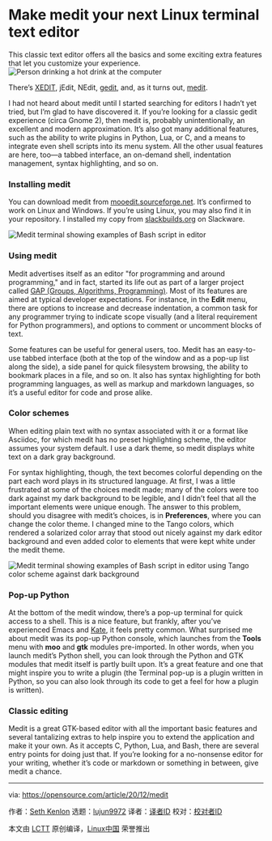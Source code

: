 [#]: collector: (lujun9972)
[#]: translator: (geekpi)
[#]: reviewer: ( )
[#]: publisher: ( )
[#]: url: ( )
[#]: subject: (Make medit your next Linux terminal text editor)
[#]: via: (https://opensource.com/article/20/12/medit)
[#]: author: (Seth Kenlon https://opensource.com/users/seth)

Make medit your next Linux terminal text editor
======
This classic text editor offers all the basics and some exciting extra
features that let you customize your experience.
![Person drinking a hot drink at the computer][1]

There’s [XEDIT][2], jEdit, NEdit, [gedit][3], and, as it turns out, [medit][4]. 

I had not heard about medit until I started searching for editors I hadn’t yet tried, but I’m glad to have discovered it. If you’re looking for a classic gedit experience (circa Gnome 2), then medit is, probably unintentionally, an excellent and modern approximation. It’s also got many additional features, such as the ability to write plugins in Python, Lua, or C, and a means to integrate even shell scripts into its menu system. All the other usual features are here, too—a tabbed interface, an on-demand shell, indentation management, syntax highlighting, and so on.

### Installing medit

You can download medit from [mooedit.sourceforge.net][5]. It’s confirmed to work on Linux and Windows. If you’re using Linux, you may also find it in your repository. I installed my copy from [slackbuilds.org][6] on Slackware.

![Medit terminal showing examples of Bash script in editor][7]

### Using medit

Medit advertises itself as an editor "for programming and around programming," and in fact, started its life out as part of a larger project called [GAP (Groups, Algorithms, Programming)][8]. Most of its features are aimed at typical developer expectations. For instance, in the **Edit** menu, there are options to increase and decrease indentation, a common task for any programmer trying to indicate scope visually (and a literal requirement for Python programmers), and options to comment or uncomment blocks of text.

Some features can be useful for general users, too. Medit has an easy-to-use tabbed interface (both at the top of the window and as a pop-up list along the side), a side panel for quick filesystem browsing, the ability to bookmark places in a file, and so on. It also has syntax highlighting for both programming languages, as well as markup and markdown languages, so it’s a useful editor for code and prose alike.

### Color schemes

When editing plain text with no syntax associated with it or a format like Asciidoc, for which medit has no preset highlighting scheme, the editor assumes your system default. I use a dark theme, so medit displays white text on a dark gray background.

For syntax highlighting, though, the text becomes colorful depending on the part each word plays in its structured language. At first, I was a little frustrated at some of the choices medit made; many of the colors were too dark against my dark background to be legible, and I didn’t feel that all the important elements were unique enough. The answer to this problem, should you disagree with medit’s choices, is in **Preferences**, where you can change the color theme. I changed mine to the Tango colors, which rendered a solarized color array that stood out nicely against my dark editor background and even added color to elements that were kept white under the medit theme.

![Medit terminal showing examples of Bash script in editor using Tango color scheme against dark background][9]

### Pop-up Python

At the bottom of the medit window, there’s a pop-up terminal for quick access to a shell. This is a nice feature, but frankly, after you’ve experienced Emacs and [Kate][10], it feels pretty common. What surprised me about medit was its pop-up Python console, which launches from the **Tools** menu with **moo** and **gtk** modules pre-imported. In other words, when you launch medit’s Python shell, you can look through the Python and GTK modules that medit itself is partly built upon. It’s a great feature and one that might inspire you to write a plugin (the Terminal pop-up is a plugin written in Python, so you can also look through its code to get a feel for how a plugin is written).

### Classic editing

Medit is a great GTK-based editor with all the important basic features and several tantalizing extras to help inspire you to extend the application and make it your own. As it accepts C, Python, Lua, and Bash, there are several entry points for doing just that. If you’re looking for a no-nonsense editor for your writing, whether it’s code or markdown or something in between, give medit a chance.

--------------------------------------------------------------------------------

via: https://opensource.com/article/20/12/medit

作者：[Seth Kenlon][a]
选题：[lujun9972][b]
译者：[译者ID](https://github.com/译者ID)
校对：[校对者ID](https://github.com/校对者ID)

本文由 [LCTT](https://github.com/LCTT/TranslateProject) 原创编译，[Linux中国](https://linux.cn/) 荣誉推出

[a]: https://opensource.com/users/seth
[b]: https://github.com/lujun9972
[1]: https://opensource.com/sites/default/files/styles/image-full-size/public/lead-images/coffee_tea_laptop_computer_work_desk.png?itok=D5yMx_Dr (Person drinking a hot drink at the computer)
[2]: https://opensource.com/article/20/12/xedit
[3]: https://opensource.com/article/20/12/gedit
[4]: http://mooedit.sourceforge.net/
[5]: https://sourceforge.net/projects/mooedit/files/medit/
[6]: https://slackbuilds.org/repository/14.2/development/medit
[7]: https://opensource.com/sites/default/files/uploads/medit-31_days_medit-opensource.png (Medit terminal showing examples of Bash script in editor)
[8]: https://www.gap-system.org/
[9]: https://opensource.com/sites/default/files/uploads/medit-tango-colour-31_days_medit-opensource.png (Medit terminal showing examples of Bash script in editor using Tango color scheme against dark background)
[10]: https://opensource.com/article/20/12/kate-text-editor
